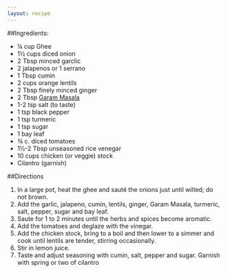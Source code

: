 ```yaml
---
layout: recipe
---
```


##Ingredients:		
- &frac14; cup Ghee
- 1&frac12; cups diced onion
- 2 Tbsp minced garclic
- 2 jalapenos or 1 serrano
- 1 Tbsp cumin
- 2 cups orange lentils
- 2 Tbsp finely minced ginger
- 2 Tbsp [Garam Masala](../garam-masala/)
- 1-2 tsp salt (to taste)
- 1 tsp black pepper
- 1 tsp turmeric
- 1 tsp sugar
- 1 bay leaf
- &frac34; c. diced tomatoes
- 1&frac12;-2 Tbsp unseasoned rice venegar
- 10 cups chicken (or veggie) stock
- Cilantro (garnish)

##Directions
1. In a large pot, heat the ghee and saut&#0233; the onions just until wilted; do not brown.
2. Add the garlic, jalapeno, cumin, lentils, ginger, Garam Masala, turmeric, salt, pepper, sugar and bay leaf.
3. Saute for 1 to 2 minutes until the herbs and spices become aromatic.
4. Add the tomatoes and deglaze with the vinegar.
5. Add the chicken stock, bring to a boil and then lower to a simmer and cook until lentils are tender, stirring occasionally.
6. Stir in lemon juice.
7. Taste and adjust seasoning with cumin, salt, pepper and sugar. Garnish with spring or two of cilantro